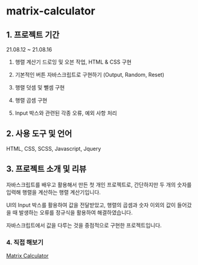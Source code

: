 # matrix-calculator

## 1. 프로젝트 기간

21.08.12 ~ 21.08.16

1) 행렬 계산기 드로잉 및 오븐 작업, HTML & CSS 구현

2) 기본적인 버튼 자바스크립트로 구현하기 (Output, Random, Reset)

3) 행렬 덧셈 및 뺄셈 구현

4) 행렬 곱셈 구현

5) Input 박스와 관련된 각종 오류, 예외 사항 처리

## 2. 사용 도구 및 언어

HTML, CSS, SCSS, Javascript, Jquery

## 3. 프로젝트 소개 및 리뷰

자바스크립트를 배우고 활용해서 만든 첫 개인 프로젝트로, 간단하지만 두 개의 숫자를 입력해 행렬을 계산하는 행렬 계산기입니다.

UI의 Input 박스를 활용하여 값을 전달받았고, 행렬의 곱셈과 숫자 이외의 값이 들어갔을 때 발생하는 오류를 정규식을 활용하여 해결하였습니다.

자바스크립트에서 값을 다루는 것을 중점적으로 구현한 프로젝트입니다.

### 4. 직접 해보기

[Matrix Calculator](http://chatwithyrmei.com/portfolio/Matrix/)
